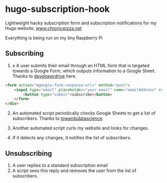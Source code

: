 # hugo-subscription-hook

Lightweight hacky subscription form and subscription notifications for my Hugo website, www.chronicpizza.net

Everything is being run on my tiny Raspberry Pi

## Subscribing
1. x A user submits their email through an HTML form that is targeted towards a Google Form, which outputs information to a Google Sheet. Thanks to [developerdrive](https://www.developerdrive.com/add-google-forms-static-site/) here.
```html
<form action="<google-form-response-url>" method="post">
    <input type="email" placeholder="your email" name="emailAddress" required>
        <button type="submit">subscribe</button>
    </form>
</div>
```

2. An automated script periodically checks Google Sheets to get a list of subscribers. Thanks to [towardsdatascience](https://towardsdatascience.com/accessing-google-spreadsheet-data-using-python-90a5bc214fd2).

4. Another automated script curls my website and looks for changes.

5. If it detects any changes, it notifies the list of subscribers.

## Unsubscribing
1. A user replies to a standard subscription email
2. A script sees this reply and removes the user from the list of subscribers.
